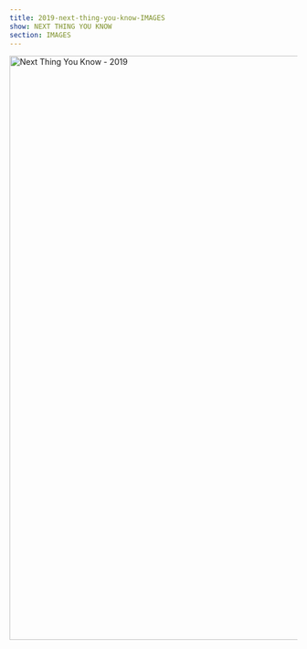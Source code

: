 ```yaml
---
title: 2019-next-thing-you-know-IMAGES
show: NEXT THING YOU KNOW
section: IMAGES
---
```

<a data-flickr-embed="true"  href="https://www.flickr.com/photos/sedos/albums/72157678038786328" title="Next Thing You Know - 2019"><img src="https://farm8.staticflickr.com/7860/46134425034_376bc8cb2a_b.jpg" width="730" height="1024" alt="Next Thing You Know - 2019"></a><script async src="//embedr.flickr.com/assets/client-code.js" charset="utf-8"></script>
